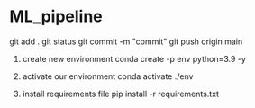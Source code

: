 # ML_pipeline

git add .
git status
git commit -m "commit"
git push origin main


1. create new environment
conda create -p env python=3.9 -y

2. activate our environment
conda activate ./env

3. install requirements file 
pip install -r requirements.txt


